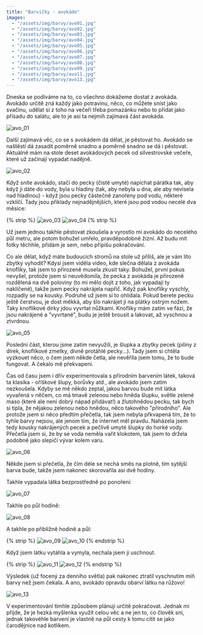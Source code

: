 ```yaml
---
title: "Barvičky - avokádo"
images:
  - "/assets/img/barvy/avo01.jpg"
  - "/assets/img/barvy/avo02.jpg"
  - "/assets/img/barvy/avo03.jpg"
  - "/assets/img/barvy/avo04.jpg"
  - "/assets/img/barvy/avo05.jpg"
  - "/assets/img/barvy/avo06.jpg"
  - "/assets/img/barvy/avo07.jpg"
  - "/assets/img/barvy/avo08.jpg"
  - "/assets/img/barvy/avo09.jpg"
  - "/assets/img/barvy/avo11.jpg"
  - "/assets/img/barvy/avo13.jpg"
---
```

<!--begin_excerpt-->
Dneska se podíváme na to, co všechno dokážeme dostat z avokáda. Avokádo určitě zná každý jako potravinu, něco, co můžete sníst jako svačinu, udělat si z toho na večeři třeba pomazánku nebo to přidat jako přísadu do salátu, ale to je asi ta nejmíň zajímavá část avokáda. 
<!--end_excerpt-->

![avo_01](/assets/img/barvy/avo01.jpg)

Další zajímavá věc, co se s avokádem dá dělat, je pěstovat ho. Avokádo se naštěstí dá zasadit poměrně snadno a poměrně snadno se dá i pěstovat. Aktuálně mám na stole deset avokádových pecek od silvestrovské večeře, které už začínají vypadat nadějně.

![avo_02](/assets/img/barvy/avo02.jpg)

Když sníte avokádo, stačí do pecky (čistě umyté) napíchat párátka tak, aby když ji dáte do vody, byla u hladiny (tak, aby nebyla u dna, ale aby nevisela nad hladinou) - když jsou pecky částečně zanořeny pod vodu, některé vzklíčí. Tady jsou příklady nejnadějnějších, které jsou pod vodou necelé dva měsíce: 

{% strip %}
![avo_03](/assets/img/barvy/avo03.jpg)
![avo_04](/assets/img/barvy/avo04.jpg)
{% strip %}

Už jsem jednou takhle pěstovat zkoušela a vyrostlo mi avokádo do necelého půl metru, ale potom bohužel umřelo, pravděpodobně žízní. Až budu mít fotky těchhle, přidám je sem, nebo připíšu pokračování.

Co ale dělat, když máte budoucích stromů na stole už příliš, ale je vám líto zbytky vyhodit? 
Kdysi jsem viděla video, kde slečna dělala z avokáda knoflíky, tak jsem to přirozeně musela zkusit taky. Bohužel, první pokus nevyšel, protože jsem si neuvědomila, že pecka z avokáda je přirozeně rozdělená na dvě poloviny (to mi mělo dojít z toho, jak vypadají ty naklíčené), takže jsem pecky nakrájela napříč. Když pak knoflíky vyschly, rozpadly se na kousky. Podruhé už jsem si to ohlídala. Pokud berete pecku ještě čerstvou, je dost měkká, aby šlo nakrájet ji na plátky ostrým nožem. Taky knoflíkové dírky jdou vyvrtat nůžkami. 
Knoflíky mám zatím ve fázi, že jsou nakrájené a "vyvrtané", budu je ještě brousit a lakovat, až vyschnou a ztvrdnou. 

![avo_05](/assets/img/barvy/avo05.jpg)

Poslední část, kterou jsme zatím nevyužili, je šlupka a zbytky pecek (piliny z dírek, knoflíkové zmetky, divně protáhlé pecky...). Tady jsem si chtěla vyzkouet něco, o čem jsem někde četla, ale nevěřila jsem tomu, že to bude fungovat. A čekalo mě překvapení. 

Čas od času jsem i dřív experimentovala s přírodním barvením látek, taková ta klasika - oříškové šlupy, borůvky atd., ale avokádo jsem zatím nezkoušela. Kdyby se mě někdo zeptal, jakou barvou bude mít látka vyvařená v něčem, co má tmavě zelenou nebo hněda šlupku, světle zelené maso (které ale není dobrý nápad přidávat!) a žlutohnědou pecku, tak bych si tipla, že nějakou zelenou nebo hnědou, něco takového "přírodního". Ale protože jsem si něco předtím přečetla, tak jsem nebyla přkvapená tím, že to tyhle barvy nejsou, ale jenom tím, že internet měl pravdu. 
Naházela jsem tedy kousky nakrájených pecek a pečlivě umyté šlupky do horké vody. Přečetla jsem si, že by se voda neměla vařit klokotem, tak jsem to držela podobně jako slepičí vývar kolem varu. 

![avo_06](/assets/img/barvy/avo06.jpg)

Někde jsem si přečetla, že čím déle se nechá směs na plotně, tím sytější barva bude, takže jsem nakonec skorovařila asi dvě hodiny. 

Takhle vypadala látka bezprostředně po ponoření: 

![avo_07](/assets/img/barvy/avo07.jpg)

Takhle po půl hodině: 

![avo_08](/assets/img/barvy/avo08.jpg)

A takhle po přibližně hodině a půl: 

{% strip %}
![avo_09](/assets/img/barvy/avo09.jpg)
![avo_10](/assets/img/barvy/avo10.jpg)
{% endstrip %}

Když jsem látku vytáhla a vymyla, nechala jsem ji uschnout. 

{% strip %}
![avo_11](/assets/img/barvy/avo11.jpg)
![avo_12](/assets/img/barvy/avo12.jpg)
{% endstrip %}

Výsledek (už focený za denního světla) pak nakonec ztratil vyschnutím míň barvy než jsem čekala. A ano, avokádo opravdu obarví látku na růžovo! 

![avo_13](/assets/img/barvy/avo13.jpg)

V experimentování tímhle způsobem plánuji určitě pokračovat. Jednak mi přijde, že je hezká myšlenka využít celou věc a ne jen to, co člověk sní, jednak takovéhle barvení je vlastně na půl cesty k tomu cítit se jako čarodějnice nad kotlíkem. 
